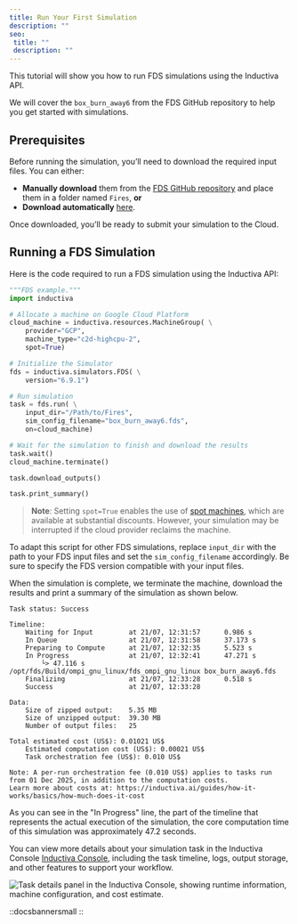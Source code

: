 ```yaml
---
title: Run Your First Simulation
description: ""
seo:
 title: ""
 description: ""
---
```


This tutorial will show you how to run FDS simulations using the Inductiva API.

We will cover the `box_burn_away6` from the FDS GitHub repository to help you get started with simulations.

## Prerequisites
Before running the simulation, you’ll need to download the required input files. You can either:

- **Manually download** them from the [FDS GitHub repository](https://github.com/firemodels/fds/tree/FDS-6.9.1/Verification/Fires) and place them in a folder named `Fires`,
**or**
- **Download automatically** [here](https://storage.googleapis.com/inductiva-api-demo-files/fds-tutorials/Fires.zip).

Once downloaded, you’ll be ready to submit your simulation to the Cloud.

## Running a FDS Simulation
Here is the code required to run a FDS simulation using the Inductiva API:

```python
"""FDS example."""
import inductiva

# Allocate a machine on Google Cloud Platform
cloud_machine = inductiva.resources.MachineGroup( \
	provider="GCP",
	machine_type="c2d-highcpu-2",
	spot=True)

# Initialize the Simulator
fds = inductiva.simulators.FDS( \
	version="6.9.1")

# Run simulation
task = fds.run( \
	input_dir="/Path/to/Fires",
	sim_config_filename="box_burn_away6.fds",
	on=cloud_machine)

# Wait for the simulation to finish and download the results
task.wait()
cloud_machine.terminate()

task.download_outputs()

task.print_summary()
```

> **Note**: Setting `spot=True` enables the use of [spot machines](../how-it-works/machines/spot-machines.md), which are available at substantial discounts.
> However, your simulation may be interrupted if the cloud provider reclaims the machine.

To adapt this script for other FDS simulations, replace `input_dir` with the path to your FDS input files and set the `sim_config_filename` accordingly. Be sure to specify the FDS version compatible with your input files.

When the simulation is complete, we terminate the machine, download the results and print a summary of the simulation as shown below.

```
Task status: Success

Timeline:
	Waiting for Input         at 21/07, 12:31:57      0.986 s
	In Queue                  at 21/07, 12:31:58      37.173 s
	Preparing to Compute      at 21/07, 12:32:35      5.523 s
	In Progress               at 21/07, 12:32:41      47.271 s
		└> 47.116 s        /opt/fds/Build/ompi_gnu_linux/fds_ompi_gnu_linux box_burn_away6.fds
	Finalizing                at 21/07, 12:33:28      0.518 s
	Success                   at 21/07, 12:33:28

Data:
	Size of zipped output:    5.35 MB
	Size of unzipped output:  39.30 MB
	Number of output files:   25

Total estimated cost (US$): 0.01021 US$
	Estimated computation cost (US$): 0.00021 US$
	Task orchestration fee (US$): 0.010 US$

Note: A per-run orchestration fee (0.010 US$) applies to tasks run from 01 Dec 2025, in addition to the computation costs.
Learn more about costs at: https://inductiva.ai/guides/how-it-works/basics/how-much-does-it-cost
```

As you can see in the "In Progress" line, the part of the timeline that represents the actual execution of the simulation,
the core computation time of this simulation was approximately 47.2 seconds.

You can view more details about your simulation task in the Inductiva Console [Inductiva Console](https://console.inductiva.ai/tasks), including the task timeline, logs, output storage, and other features to support your workflow.

![Task details panel in the Inductiva Console, showing runtime information, machine configuration, and cost estimate.](fds/console_details.png)

::docsbannersmall
::
